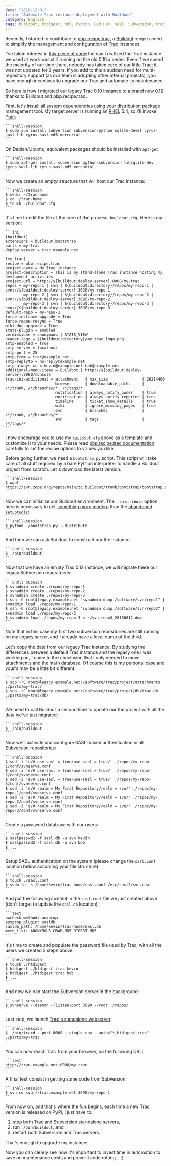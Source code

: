 ```yaml
---
date: "2010-12-01"
title: "Automate Trac instance deployment with Buildout"
category: English
tags: buildout, htdigest, md5, Python, Red Hat, sasl, Subversion, trac, yum, Mercurial, Regular expression
---
```


Recently, I started to contribute to [pbp.recipe.trac](https://pypi.python.org/pypi/pbp.recipe.trac), a [Buildout](https://www.buildout.org) recipe aimed to simplify the management and configuration of [Trac](https://trac.edgewall.org) instances.

I've taken interest in [this piece of code](https://bitbucket.org/tarek/atomisator/src/tip/packages/pbp.recipe.trac/) the day I realized the Trac instance we used at work was still running on the old 0.10.x series. Even if we spend the majority of our time there, nobody has taken care of our little Trac: it was not updated for 3 years. If you add to this a sudden need for multi-repository support (as our team is adopting other internal projects), you have enough incentives to upgrade our Trac and automate its maintenance.

So here is how I migrated our legacy Trac 0.10 instance to a brand new 0.12 thanks to Buildout and pbp.recipe.trac.

First, let's install all system dependencies using your distribution package management tool. My target server is running an [RHEL](https://www.redhat.com/rhel/) 5.4, so I'll invoke [Yum](https://fedoraproject.org/wiki/Tools/yum):

    ```shell-session
    $ sudo yum install subversion subversion-python sqlite-devel cyrus-sasl-lib cyrus-sasl-md5 mercurial
    ```

On Debian/Ubuntu, equivalent packages should be installed with `apt-get`:

    ```shell-session
    $ sudo apt-get install subversion python-subversion libsqlite-dev cyrus-sasl-lib cyrus-sasl-md5 mercurial
    ```

Now we create an empty structure that will host our Trac instance:

    ```shell-session
    $ mkdir ~/trac-home
    $ cd ~/trac-home
    $ touch ./buildout.cfg
    ```

It's time to edit the file at the core of the process: `buildout.cfg`. Here is my version:

    ```ini
    [buildout]
    extensions = buildout.bootstrap
    parts = my-trac
    deploy-server = trac.example.net

    [my-trac]
    recipe = pbp.recipe.trac
    project-name = My Trac instance
    project-description = This is my stand-alone Trac instance hosting my devlopment activities.
    project-url = http://${buildout:deploy-server}:8000/my-trac
    repos = my-repo-1 | svn | ${buildout:directory}/repos/my-repo-1 | svn://${buildout:deploy-server}:3690/my-repo-1
            my-repo-2 | svn | ${buildout:directory}/repos/my-repo-2 | svn://${buildout:deploy-server}:3690/my-repo-2
            my-repo-3 | svn | ${buildout:directory}/repos/my-repo-3 | svn://${buildout:deploy-server}:3690/my-repo-3
    default-repo = my-repo-1
    force-instance-upgrade = True
    force-repos-resync = True
    wiki-doc-upgrade = True
    stats-plugin = enabled
    permissions = anonymous | STATS_VIEW
    header-logo = ${buildout:directory}/my_trac_logo.png
    smtp-enabled = true
    smtp-server = localhost
    smtp-port = 25
    smtp-from = trac@example.net
    smtp-replyto = no-reply@example.net
    smtp-always-cc = kevin@example.net bob@example.net
    additional-menu-items = Buildbot | http://${buildout:deploy-server}:9080/console
    trac-ini-additional = attachment   | max_size               | 26214400
                          browser      | downloadable_paths     | /*/trunk, /*/branches/*, /*/tags/*
                          notification | always_notify_owner    | true
                          notification | always_notify_reporter | true
                          timeline     | ticket_show_details    | true
                          wiki         | ignore_missing_pages   | true
                          svn          | branches               | /*/trunk, /*/branches/*
                          svn          | tags                   | /*/tags/*
    ```

I now encourage you to use my `buildout.cfg` above as a template and customize it to your needs. Please read [pbp.recipe.trac documentation](https://pypi.python.org/pypi/pbp.recipe.trac#detailed-documentation) carefully to set the recipe options to values you like.

Before going further, we need a `bootstrap.py` script. This script will take care of all stuff required by a bare Python interpreter to handle a Buildout project from scratch. Let's download the latest version:

    ```shell-session
    $ wget https://svn.zope.org/repos/main/zc.buildout/trunk/bootstrap/bootstrap.py
    ```

Now we can initialize our Buildout environment. The `--distribute` option here is necessary to get [something more modern](https://pypi.python.org/pypi/distribute#about-the-fork) than the [abandoned `setuptools`](https://pypi.python.org/pypi/setuptools):

    ```shell-session
    $ python ./bootstrap.py --distribute
    ```

And then we can ask Buildout to construct our the instance:

    ```shell-session
    $ ./bin/buildout
    ```

Now that we have an empty Trac 0.12 instance, we will migrate there our legacy Subversion repositories:

    ```shell-session
    $ svnadmin create ./repos/my-repo-1
    $ svnadmin create ./repos/my-repo-2
    $ svnadmin create ./repos/my-repo-3
    $ ssh -C root@legacy.example.net "svnadmin dump /software/svn/repo1" | svnadmin load ./repos/my-repo-1
    $ ssh -C root@legacy.example.net "svnadmin dump /software/svn/repo2" | svnadmin load ./repos/my-repo-2
    $ svnadmin load ./repos/my-repo-3 < ~/svn_repo3_20100612.dmp
    ```

Note that in this case my first two subversion repositories are still running on my legacy server, and I already have a local dump of the third.

Let's copy the data from our legacy Trac instance. By studying the differences between a default Trac instance and the legacy one I was working on, I came to the conclusion that I only needed to move attachments and the main database. Of course this is my personal case and your's may be a little bit different:

    ```shell-session
    $ scp -rC root@legacy.example.net:/software/trac/project/attachments ./parts/my-trac/
    $ scp -rC root@legacy.example.net:/software/trac/project/db/trac.db  ./parts/my-trac/db/
    ```

We need to call Buildout a second time to update our the project with all the data we've just migrated:

    ```shell-session
    $ ./bin/buildout
    ```

Now we'll activate and configure SASL-based authentication in all Subversion repositories:

    ```shell-session
    $ sed -i 's/# use-sasl = true/use-sasl = true/' ./repos/my-repo-1/conf/svnserve.conf
    $ sed -i 's/# use-sasl = true/use-sasl = true/' ./repos/my-repo-2/conf/svnserve.conf
    $ sed -i 's/# use-sasl = true/use-sasl = true/' ./repos/my-repo-3/conf/svnserve.conf
    $ sed -i 's/# realm = My First Repository/realm = svn/' ./repos/my-repo-1/conf/svnserve.conf
    $ sed -i 's/# realm = My First Repository/realm = svn/' ./repos/my-repo-2/conf/svnserve.conf
    $ sed -i 's/# realm = My First Repository/realm = svn/' ./repos/my-repo-3/conf/svnserve.conf
    ```

Create a password database with our users:

    ```shell-session
    $ saslpasswd2 -f sasl.db -u svn kevin
    $ saslpasswd2 -f sasl.db -u svn bob
    $ ...
    ```

Setup SASL authentication on the system (please change the `sasl.conf` location below according your file structure):

    ```shell-session
    $ touch ./sasl.conf
    $ sudo ln -s /home/kevin/trac-home/sasl.conf /etc/sasl2/svn.conf
    ```

And put the following content in the `sasl.conf` file we just created above (don't forget to update the `sasl.db` location):

    ```text
    pwcheck_method: auxprop
    auxprop_plugin: sasldb
    sasldb_path: /home/kevin/trac-home/sasl.db
    mech_list: ANONYMOUS CRAM-MD5 DIGEST-MD5
    ```

It's time to create and populate the password file used by Trac, with all the users we created 3 steps above:

    ```shell-session
    $ touch ./htdigest
    $ htdigest ./htdigest trac kevin
    $ htdigest ./htdigest trac bob
    $ ...
    ```

And now we can start the Subversion server in the background:

    ```shell-session
    $ svnserve --daemon --listen-port 3690 --root ./repos/
    ```

Last step, we launch [Trac's standalone webserver](https://trac.edgewall.org/wiki/TracStandalone):

    ```shell-session
    $ ./bin/tracd --port 8000 --single-env --auth="*,htdigest,trac" ./parts/my-trac
    ```

You can now reach Trac from your browser, on the following URL:

    ```text
    http://trac.example.net:8000/my-trac
    ```

A final test consist in getting some code from Subversion:

    ```shell-session
    $ svn co svn://trac.example.net:3690/my-repo-1
    ```

From now on, and that's where the fun begins, each time a new Trac version is released on PyPi, I just have to:

  1. stop both Trac and Subversion standalone servers,
  2. run `./bin/buildout`, and
  3. restart both Subversion and Trac servers.

That's enough to upgrade my instance.

Now you can clearly see how it's important to invest time in automation to save on maintenance costs and prevent code rotting... :)
